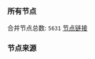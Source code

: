 ### 所有节点
合并节点总数: `5631`
[节点链接](https://github.com/rzhy1/33/raw/master/sub/sub_merge_base64.txt)

### 节点来源

